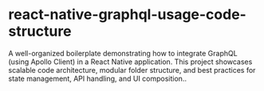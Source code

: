 # react-native-graphql-usage-code-structure
A well-organized boilerplate demonstrating how to integrate GraphQL (using Apollo Client) in a React Native application. This project showcases scalable code architecture, modular folder structure, and best practices for state management, API handling, and UI composition..
